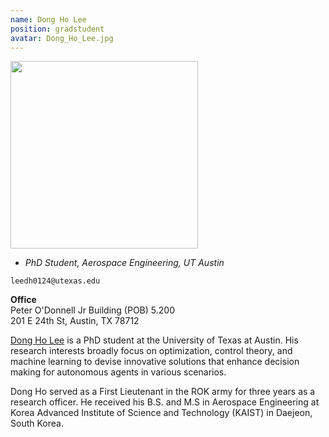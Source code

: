 ```yaml
---
name: Dong Ho Lee
position: gradstudent
avatar: Dong_Ho_Lee.jpg
---
```


<img width="300" src="{{site.baseurl}}/images/people/{{page.avatar}}" data-action="zoom">

- _PhD Student, Aerospace Engineering, UT Austin_<br>

<i class="fa fa-envelope-o"></i> `leedh0124@utexas.edu`<br>

**Office**<br>
Peter O'Donnell Jr Building (POB) 5.200<br>
201 E 24th St,
Austin, TX 78712

[Dong Ho Lee](https://www.linkedin.com/in/dong-ho-lee-708551147/) is a PhD student at the University of Texas at Austin. His research interests broadly focus on optimization, control theory, and machine learning to devise innovative solutions that enhance decision making for autonomous agents in various scenarios. 

Dong Ho served as a First Lieutenant in the ROK army for three years as a research officer. He received his B.S. and M.S in Aerospace Engineering at Korea Advanced Institute of Science and Technology (KAIST) in Daejeon, South Korea.